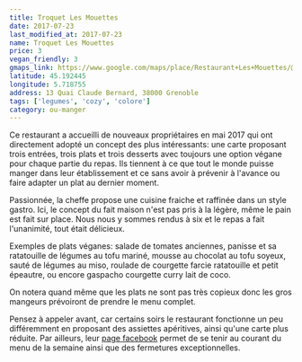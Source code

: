 ```yaml
---
title: Troquet Les Mouettes
date: 2017-07-23
last_modified_at: 2017-07-23
name: Troquet Les Mouettes
price: 3
vegan_friendly: 3
gmaps_link: https://www.google.com/maps/place/Restaurant+Les+Mouettes/@45.192444,5.7187593,15z/data=!4m2!3m1!1s0x0:0x716d34ff8a03a7c7?sa=X&sqi=2&ved=0ahUKEwjt84CktJrVAhWGPxoKHYL8BDsQ_BIIezAK
latitude: 45.192445
longitude: 5.718755
address: 13 Quai Claude Bernard, 38000 Grenoble
tags: ['legumes', 'cozy', 'colore']
category: ou-manger
---
```


Ce restaurant a accueilli de nouveaux propriétaires en mai 2017 qui ont directement adopté un concept des plus intéressants: une carte 
proposant trois entrées, trois plats et trois desserts avec toujours une option végane pour chaque partie du repas. Ils tiennent à ce que tout le monde puisse manger dans leur 
établissement et ce sans avoir à prévenir à l'avance ou faire adapter un plat au dernier moment.

Passionnée, la cheffe propose une cuisine fraiche et raffinée dans un style gastro. Ici, le concept du fait maison n'est pas pris à la légère, même le pain est fait sur place.
Nous nous y sommes rendus à six et le repas a fait l'unanimité, tout était délicieux.

Exemples de plats véganes: salade de tomates anciennes, panisse et sa ratatouille de légumes au tofu mariné, mousse au chocolat au tofu soyeux, sauté de légumes au miso, roulade de courgette farcie ratatouille et petit épeautre, ou encore gaspacho courgette curry lait de coco.

On notera quand même que les plats ne sont pas très copieux donc les gros mangeurs prévoiront de prendre le menu complet.

Pensez à appeler avant, car certains soirs le restaurant fonctionne un peu différemment en proposant
des assiettes apéritives, ainsi qu'une carte plus réduite. Par ailleurs, leur [page facebook](https://www.facebook.com/troquetlesmouettes/) permet de se tenir au courant du menu de la semaine ainsi que des fermetures exceptionnelles.

